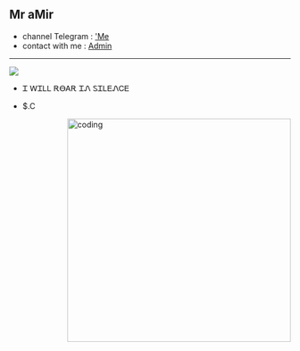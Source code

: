 ## Mr aMir

- channel Telegram : <a href="https://t.me/theLVah">'Me</a>
- contact with me : <a href="https://t.me/developer_as">Admin</a>

-------------------------- 
<img src="https://s6.uupload.ir/files/picsart_22-12-08_12-55-53-038_nhtg.jpg">

- Ꮖ ᎳᏆᏞᏞ ᎡᎾᎪᎡ ᏆᏁ ᏚᏆᏞᎬᏁᏟᎬ


- $.C
<img align="right" alt="coding" width="400" src="https://media1.giphy.com/media/qgQUggAC3Pfv687qPC/giphy.gif">

